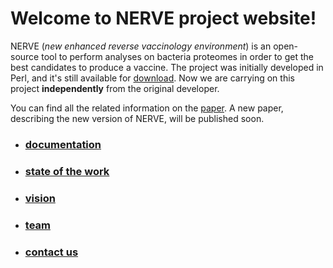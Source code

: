 # Welcome to NERVE project website!

NERVE (_new enhanced reverse vaccinology environment_) is an open-source tool to perform analyses on bacteria proteomes in order to get the best candidates to produce a vaccine. 
The project was initially developed in Perl, and it's still available for [download](http://www.bio.unipd.it/molbinfo/NERVE_download.html). 
Now we are carrying on this project **independently** from the original developer.

You can find all the related information on the [paper](https://www.ncbi.nlm.nih.gov/pmc/articles/PMC1570458/). 
A new paper, describing the new version of NERVE, will be published soon. 

- ### [documentation](https://nicolagulmini.github.io/NERVE/documentation)
- ### [state of the work](https://nicolagulmini.github.io/NERVE/state)
- ### [vision](https://nicolagulmini.github.io/NERVE/vision)
- ### [team](https://nicolagulmini.github.io/NERVE/team)
- ### [contact us](https://nicolagulmini.github.io/NERVE/contact)
